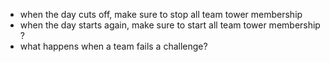 - when the day cuts off, make sure to stop all team tower membership
- when the day starts again, make sure to start all team tower membership ?
- what happens when a team fails a challenge?